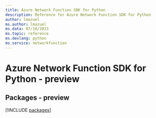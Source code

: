 ```yaml
---
title: Azure Network Function SDK for Python
description: Reference for Azure Network Function SDK for Python
author: lmazuel
ms.author: lmazuel
ms.data: 07/10/2023
ms.topic: reference
ms.devlang: python
ms.service: networkfunction
---
```

# Azure Network Function SDK for Python - preview
## Packages - preview
[!INCLUDE [packages](network-function-index.md)]
